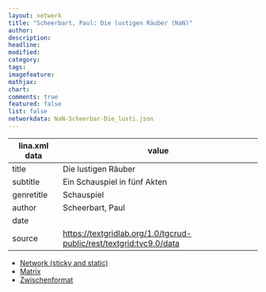 ```yaml
---
layout: network
title: "Scheerbart, Paul: Die lustigen Räuber (NaN)"
author:
description:
headline:
modified:
category:
tags:
imagefeature: 
mathjax: 
chart: 
comments: true
featured: false
list: false
networkdata: NaN-Scheerbar-Die_lusti.json
---
```

lina.xml data  | value
------------- | -------------
title|Die lustigen Räuber
subtitle|Ein Schauspiel in fünf Akten
genretitle|Schauspiel
author|Scheerbart, Paul
date|
source|https://textgridlab.org/1.0/tgcrud-public/rest/textgrid:tvc9.0/data


* [Network (sticky and static)](/network421)
* [Matrix](/matrix421)
* [Zwischenformat](/lina421 )
